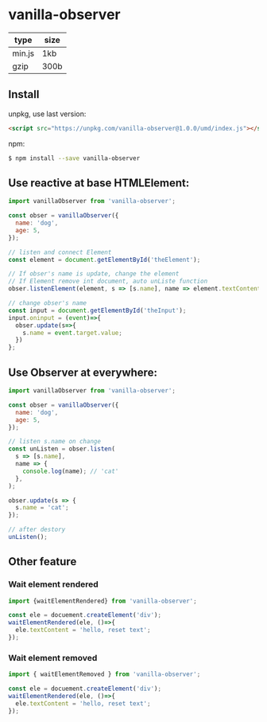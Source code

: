 # vanilla-observer

| type   | size |
| ------ | ---- |
| min.js | 1kb  |
| gzip   | 300b |

## Install

unpkg, use last version:

```html
<script src="https://unpkg.com/vanilla-observer@1.0.0/umd/index.js"></script>
```

npm:

```sh
$ npm install --save vanilla-observer
```

## Use reactive at base HTMLElement:

```js
import vanillaObserver from 'vanilla-observer';

const obser = vanillaObserver({
  name: 'dog',
  age: 5,
});

// listen and connect Element
const element = document.getElementById('theElement');

// If obser's name is update, change the element
// If Element remove int document, auto unListe function
obser.listenElement(element, s => [s.name], name => element.textContent = name);

// change obser's name
const input = document.getElementById('theInput');
input.oninput = (event)=>{
  obser.update(s=>{
    s.name = event.target.value;
  })
};
```


## Use Observer at everywhere:

```js
import vanillaObserver from 'vanilla-observer';

const obser = vanillaObserver({
  name: 'dog',
  age: 5,
});

// listen s.name on change
const unListen = obser.listen(
  s => [s.name],
  name => {
    console.log(name); // 'cat'
  },
);

obser.update(s => {
  s.name = 'cat';
});

// after destory
unListen();
```

## Other feature

### Wait element rendered

```js
import {waitElementRendered} from 'vanilla-observer';

const ele = docuement.createElement('div');
waitElementRendered(ele, ()=>{
  ele.textContent = 'hello, reset text';
});

```

### Wait element removed

```js
import { waitElementRemoved } from 'vanilla-observer';

const ele = docuement.createElement('div');
waitElementRendered(ele, ()=>{
  ele.textContent = 'hello, reset text';
});

```

